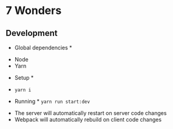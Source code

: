 # 7 Wonders
## Development
* Global dependencies *
- Node
- Yarn

* Setup *
- `yarn i`

* Running *
`yarn run start:dev`
- The server will automatically restart on server code changes
- Webpack will automatically rebuild on client code changes
